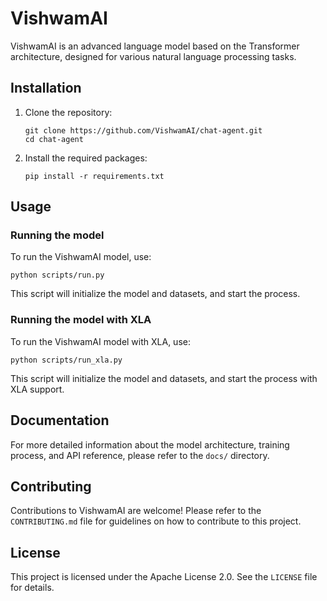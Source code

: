 # VishwamAI

VishwamAI is an advanced language model based on the Transformer architecture, designed for various natural language processing tasks.

## Installation

1. Clone the repository:
   ```
   git clone https://github.com/VishwamAI/chat-agent.git
   cd chat-agent
   ```

2. Install the required packages:
   ```
   pip install -r requirements.txt
   ```

## Usage

### Running the model

To run the VishwamAI model, use:

```
python scripts/run.py
```

This script will initialize the model and datasets, and start the process.

### Running the model with XLA

To run the VishwamAI model with XLA, use:

```
python scripts/run_xla.py
```

This script will initialize the model and datasets, and start the process with XLA support.

## Documentation

For more detailed information about the model architecture, training process, and API reference, please refer to the `docs/` directory.

## Contributing

Contributions to VishwamAI are welcome! Please refer to the `CONTRIBUTING.md` file for guidelines on how to contribute to this project.

## License

This project is licensed under the Apache License 2.0. See the `LICENSE` file for details.
